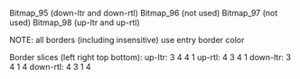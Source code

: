 Bitmap_95 (down-ltr and down-rtl)
Bitmap_96 (not used)
Bitmap_97 (not used)
Bitmap_98 (up-ltr and up-rtl)

NOTE: all borders (including insensitive) use entry border color

Border slices (left right top bottom):
up-ltr: 3 4 4 1
up-rtl: 4 3 4 1
down-ltr: 3 4 1 4
down-rtl: 4 3 1 4
